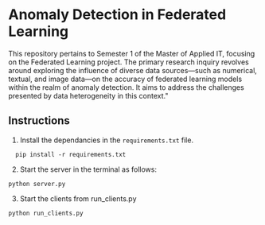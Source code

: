 # Anomaly Detection in Federated Learning

This repository pertains to Semester 1 of the Master of Applied IT, focusing on the Federated Learning project. The primary research inquiry revolves around exploring the influence of diverse data sources—such as numerical, textual, and image data—on the accuracy of federated learning models within the realm of anomaly detection. It aims to address the challenges presented by data heterogeneity in this context."

## Instructions
1. Install the dependancies in the `requirements.txt` file.
   
```
  pip install -r requirements.txt
```

2. Start the server in the terminal as follows:
```
python server.py
```

3. Start the clients from run_clients.py
```
python run_clients.py
```


